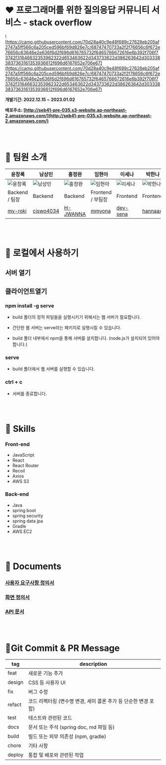 # ❤️ 프로그래머를 위한 질의응답 커뮤니티 서비스 - stack overflow

![https://camo.githubusercontent.com/70d28a40c9e48f689c27628eb205af2747a5ff566c6a205ced596bf69d826e7c/68747470733a2f2f76656c6f672e76656c63646e2e636f6d2f696d616765732f6465766672616e6b392f706f73742f31646632353962322d653463622d343733622d386263642d3033383837363161353936612f696d6167652e706e67](https://camo.githubusercontent.com/70d28a40c9e48f689c27628eb205af2747a5ff566c6a205ced596bf69d826e7c/68747470733a2f2f76656c6f672e76656c63646e2e636f6d2f696d616765732f6465766672616e6b392f706f73742f31646632353962322d653463622d343733622d386263642d3033383837363161353936612f696d6167652e706e67)

**개발기간: 2022.12.15 ~ 2023.01.02**

**배포주소: [http://seb41-pre-035.s3-website.ap-northeast-2.amazonaws.com/](http://seb41-pre-035.s3-website.ap-northeast-2.amazonaws.com/)**

<br />
<br />

# 🧡 팀원 소개

| 윤창록                                                                                                                                                                                                                                                                                                                                                                                                                                                                                                                                                                         | 남상민                                                                                                                                                                                                                                                                                                                                                                                                                                                                                                             | 홍정완                                                                                                                                                                                                                                                                                                                                                                                                                                                                                                                                                                               | 임현아                                                                                                                                                                                                                                                                                                                                                                                                                                                                                                                                                                                                 | 이세나                                                                                                                                                                                                                                                                                                                                                                                                                                                                                                                 | 박한나                                                                                                                                                                                                                                                                                                                                                                                                                                                                                                                                                                                                     |
| ------------------------------------------------------------------------------------------------------------------------------------------------------------------------------------------------------------------------------------------------------------------------------------------------------------------------------------------------------------------------------------------------------------------------------------------------------------------------------------------------------------------------------------------------------------------------------ | ------------------------------------------------------------------------------------------------------------------------------------------------------------------------------------------------------------------------------------------------------------------------------------------------------------------------------------------------------------------------------------------------------------------------------------------------------------------------------------------------------------------ | ------------------------------------------------------------------------------------------------------------------------------------------------------------------------------------------------------------------------------------------------------------------------------------------------------------------------------------------------------------------------------------------------------------------------------------------------------------------------------------------------------------------------------------------------------------------------------------ | ------------------------------------------------------------------------------------------------------------------------------------------------------------------------------------------------------------------------------------------------------------------------------------------------------------------------------------------------------------------------------------------------------------------------------------------------------------------------------------------------------------------------------------------------------------------------------------------------------ | ---------------------------------------------------------------------------------------------------------------------------------------------------------------------------------------------------------------------------------------------------------------------------------------------------------------------------------------------------------------------------------------------------------------------------------------------------------------------------------------------------------------------- | ---------------------------------------------------------------------------------------------------------------------------------------------------------------------------------------------------------------------------------------------------------------------------------------------------------------------------------------------------------------------------------------------------------------------------------------------------------------------------------------------------------------------------------------------------------------------------------------------------------- |
| ![윤창록](https://s3.us-west-2.amazonaws.com/secure.notion-static.com/44d06405-63cd-4953-afb6-817162706dba/505D2FB1-D925-455A-BBD6-823F94B78DB9.jpeg?X-Amz-Algorithm=AWS4-HMAC-SHA256&X-Amz-Content-Sha256=UNSIGNED-PAYLOAD&X-Amz-Credential=AKIAT73L2G45EIPT3X45%2F20230102%2Fus-west-2%2Fs3%2Faws4_request&X-Amz-Date=20230102T100008Z&X-Amz-Expires=86400&X-Amz-Signature=c6d7544cc6baf6f62d310390de897afa54b65b5ca5d45364bc11bb9a0cd3339a&X-Amz-SignedHeaders=host&response-content-disposition=filename%3D%22505D2FB1-D925-455A-BBD6-823F94B78DB9.jpeg%22&x-id=GetObject) | ![남상민](https://s3.us-west-2.amazonaws.com/secure.notion-static.com/0ec4bcf8-82a1-46a7-9f9c-7151fd7a9b64/profile.png?X-Amz-Algorithm=AWS4-HMAC-SHA256&X-Amz-Content-Sha256=UNSIGNED-PAYLOAD&X-Amz-Credential=AKIAT73L2G45EIPT3X45%2F20230102%2Fus-west-2%2Fs3%2Faws4_request&X-Amz-Date=20230102T101034Z&X-Amz-Expires=86400&X-Amz-Signature=ac65851241e2e5a2223c74a99053f2ce44ca0c942c82bde97dbe70e1bffc2124&X-Amz-SignedHeaders=host&response-content-disposition=filename%3D%22profile.png%22&x-id=GetObject) | ![홍정완](https://s3.us-west-2.amazonaws.com/secure.notion-static.com/caa8145e-97fa-4261-9858-f2b9b7ac20b7/f2afd6ab2bb5570189e0529f4300964c-sticker.png?X-Amz-Algorithm=AWS4-HMAC-SHA256&X-Amz-Content-Sha256=UNSIGNED-PAYLOAD&X-Amz-Credential=AKIAT73L2G45EIPT3X45%2F20230102%2Fus-west-2%2Fs3%2Faws4_request&X-Amz-Date=20230102T100303Z&X-Amz-Expires=86400&X-Amz-Signature=ad1e03e0e797edc37d4a64f4bd16e8a8ce92fcfcd6a6f1d9b548f3d4015a9902&X-Amz-SignedHeaders=host&response-content-disposition=filename%3D%22f2afd6ab2bb5570189e0529f4300964c-sticker.png%22&x-id=GetObject) | ![임현아](https://s3.us-west-2.amazonaws.com/secure.notion-static.com/eaf77441-6e64-4eb0-925a-b704e5eed27f/%EB%AF%B8%EB%AA%A8%ED%8B%B0%EC%BD%982.png?X-Amz-Algorithm=AWS4-HMAC-SHA256&X-Amz-Content-Sha256=UNSIGNED-PAYLOAD&X-Amz-Credential=AKIAT73L2G45EIPT3X45%2F20230102%2Fus-west-2%2Fs3%2Faws4_request&X-Amz-Date=20230102T100242Z&X-Amz-Expires=86400&X-Amz-Signature=e2b3f7ba0bf913b9bd46502f15f12bbb505da4315008f9bf771db6f019a3ab33&X-Amz-SignedHeaders=host&response-content-disposition=filename%3D%22%25EB%25AF%25B8%25EB%25AA%25A8%25ED%258B%25B0%25EC%25BD%25982.png%22&x-id=GetObject) | ![이세나](https://s3.us-west-2.amazonaws.com/secure.notion-static.com/bf1da4c1-685e-49ba-8d9a-a1a089e40b18/emoticon.jpeg?X-Amz-Algorithm=AWS4-HMAC-SHA256&X-Amz-Content-Sha256=UNSIGNED-PAYLOAD&X-Amz-Credential=AKIAT73L2G45EIPT3X45%2F20230102%2Fus-west-2%2Fs3%2Faws4_request&X-Amz-Date=20230102T095911Z&X-Amz-Expires=86400&X-Amz-Signature=327b332d08e7d888789700ee6806e5381b65a0b5256e3b6fcf19cb096e51957d&X-Amz-SignedHeaders=host&response-content-disposition=filename%3D%22emoticon.jpeg%22&x-id=GetObject) | ![박한나](https://s3.us-west-2.amazonaws.com/secure.notion-static.com/987659f5-2087-4073-8110-0a8f5c5c807c/%EC%A0%9C%EB%AA%A9_%EC%97%86%EC%9D%8C.png?X-Amz-Algorithm=AWS4-HMAC-SHA256&X-Amz-Content-Sha256=UNSIGNED-PAYLOAD&X-Amz-Credential=AKIAT73L2G45EIPT3X45%2F20230102%2Fus-west-2%2Fs3%2Faws4_request&X-Amz-Date=20230102T100215Z&X-Amz-Expires=86400&X-Amz-Signature=9fdbe3af5f907e22c3489cffe6c384fb9ac671ed0ad79523b82a8cf498c2a7c2&X-Amz-SignedHeaders=host&response-content-disposition=filename%3D%22%25EC%25A0%259C%25EB%25AA%25A9%2520%25EC%2597%2586%25EC%259D%258C.png%22&x-id=GetObject) |
| Backend / 팀장                                                                                                                                                                                                                                                                                                                                                                                                                                                                                                                                                                 | Backend                                                                                                                                                                                                                                                                                                                                                                                                                                                                                                            | Backend                                                                                                                                                                                                                                                                                                                                                                                                                                                                                                                                                                              | Frontend / 부팀장                                                                                                                                                                                                                                                                                                                                                                                                                                                                                                                                                                                      | Frontend                                                                                                                                                                                                                                                                                                                                                                                                                                                                                                               | Frontend                                                                                                                                                                                                                                                                                                                                                                                                                                                                                                                                                                                                   |
| [my-roki](https://github.com/my-roki)                                                                                                                                                                                                                                                                                                                                                                                                                                                                                                                                          | [cjswo4034](https://github.com/cjswo4034)                                                                                                                                                                                                                                                                                                                                                                                                                                                                          | [H-JWANNA](https://github.com/H-JWANNA)                                                                                                                                                                                                                                                                                                                                                                                                                                                                                                                                              | [mmyona](https://github.com/mmyona)                                                                                                                                                                                                                                                                                                                                                                                                                                                                                                                                                                    | [dev-sena](https://github.com/dev-sena)                                                                                                                                                                                                                                                                                                                                                                                                                                                                                | [hannaax](https://github.com/hannaax)                                                                                                                                                                                                                                                                                                                                                                                                                                                                                                                                                                      |

<br />
<br />

# 💛 로컬에서 사용하기

## 서버 열기

## 클라이언트열기

### npm install -g serve

- build 폴더의 정적 파일들을 실행시키기 위해서는 웹 서버가 필요합니다.

- 간단한 웹 서버는 serve라는 패키지로 실행시킬 수 있습니다.

- build 폴더 내부에서 npm을 통해 서버를 설치합니다. (node.js가 설치되어 있어야 합니다.)

### serve

- build 폴더에서 웹 서버를 실행할 수 있습니다.

### ctrl + c

- 서버를 종료합니다.

<br />
<br />

# 💚 Skills

### Front-end

- JavaScript
- React
- React Router
- Recoil
- Axios
- AWS S3

### Back-end

- Java
- spring boot
- spring security
- spring data jpa
- Gradle
- AWS EC2

<br />
<br />

# 💙 **Documents**

### [사용자 요구사항 정의서](https://docs.google.com/spreadsheets/d/1fHxvdWXrm-yhrpoC34_woi4y9siFwqJcNedgsgvXNB4/edit#gid=318180876)

### [화면 정의서](https://docs.google.com/spreadsheets/d/1CpSVbi0aO6s41gE_DpaRJthY2ZmFeCzh5zPPG37o-wo/edit#gid=0)

### [API 문서](https://seb41-pre-035-api.netlify.app/)

<br />
<br />

# 💜Git Commit & PR Message

| tag    | description                                                     |
| ------ | --------------------------------------------------------------- |
| feat   | 새로운 기능 추가                                                |
| design | CSS 등 사용자 UI                                                |
| fix    | 버그 수정                                                       |
| refact | 코드 리펙터링 (변수명 변경, 세미 콜론 추가 등 단순한 변경 포함) |
| test   | 테스트와 관련된 코드                                            |
| docs   | 문서 또는 주석 (spring doc, md 파일 등)                         |
| build  | 빌드 또는 외부 의존성 (npm, gradle)                             |
| chore  | 기타 사항                                                       |
| deploy | 통합 및 배포와 관련된 작업                                      |
